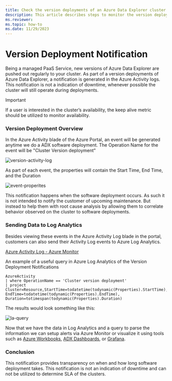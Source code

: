 ```yaml
---
title: Check the version deployments of an Azure Data Explorer cluster
description: This article describes steps to monitor the version deployments of your Azure Data Explorer cluster.
ms.reviewer: 
ms.topic: how-to
ms.date: 11/29/2023
---
```


# Version Deployment Notification

Being a managed PaaS Service, new versions of Azure Data Explorer are pushed out regularly to your cluster. As part of a version deployments of Azure Data Explorer, a notification is generated in the Azure Activity logs. This notification is not a indication of downtime, whenever possible the cluster will still operate during deployments.

> [!IMPORTANT]
> If a user is interested in the cluster’s availability, the keep alive metric should be utilized to monitor availability.


### Version Deployment Overview 

In the Azure Activity blade of the Azure Portal, an event will be generated anytime we do a ADX software deployment. The Operation Name for the event will be "Cluster Version deployment"

![version-activity-log](./media/version-deployment-notification/activity-log-event.png)

As part of each event, the properties will contain the Start Time, End Time, and the Duration

![event-properites](./media/version-deployment-notification/event-properties.png)

This notification happens when the software deployment occurs. As such it is not intended to notify the customer of upcoming maintenance. But instead to help them with root cause analysis by allowing them to correlate behavior observed on the cluster to software deployments.

### Sending Data to Log Analytics

Besides viewing these events in the Azure Activity Log blade in the portal, customers can also send their Activity Log events to Azure Log Analytics. 

[Azure Activity Log - Azure Monitor](https://learn.microsoft.com/en-us/azure/azure-monitor/essentials/activity-log?tabs=powershell#send-to-log-analytics-workspace)

An example of a useful query in Azure Log Analytics of the Version Deployment Notifications

<!-- csl -->
```
AzureActivity
| where OperationName == 'Cluster version deployment'
| project Cluster=Resource,StartTime=todatetime(todynamic(Properties).StartTime), EndTime=todatetime(todynamic(Properties).EndTime), Duration=totimespan(todynamic(Properties).Duration)
```

The results would look something like this:

![la-query](./media/version-deployment-notification/la-result.png)

Now that we have the data in Log Analytics and a query to parse the information we can setup alerts via Azure Monitor or visualize it using tools such as [Azure Workbooks](https://learn.microsoft.com/en-us/azure/azure-monitor/visualize/workbooks-overview), [ADX Dashboards](https://learn.microsoft.com/en-us/azure/data-explorer/azure-data-explorer-dashboards), or [Grafana](https://learn.microsoft.com/en-us/azure/azure-monitor/visualize/grafana-plugin).

### Conclusion
This notification provides transparency on when and how long software deployment takes. This notification is not an indication of downtime and can not be utilized to determine SLA of the clusters.

<br><br>
